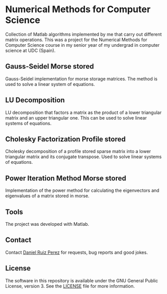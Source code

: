 Numerical Methods for Computer Science
============

Collection of Matlab algorithms implemented by me that carry out different matrix operations.
This was a project for the Numerical Methods for Computer Science course in my senior year of my undergrad in computer science at UDC (Spain).


## Gauss-Seidel Morse stored
Gauss-Seidel implementation for morse storage matrices. The method is used to solve a linear system of equations.

## LU Decomposition
LU decomposition that factors a matrix as the product of a lower triangular matrix and an upper triangular one. This can be used to solve linear systems of equations.

## Cholesky Factorization Profile stored 
Cholesky decomposition of a profile stored sparse matrix into a lower triangular matrix and its conjugate transpose. Used to solve linear systems of equations. 

## Power Iteration Method Morse stored
Implementation of the power method for calculating the eigenvectors and eigenvalues of a matrix stored in morse.

## Tools

The project was developed with Matlab.


## Contact

Contact [Daniel Ruiz Perez](mailto:druiz072@fiu.edu) for requests, bug reports and good jokes.


## License

The software in this repository is available under the GNU General Public License, version 3. See the [LICENSE](https://github.com/DaniRuizPerez/MatrixOperations/blob/master/LICENSE) file for more information.
